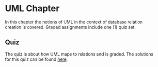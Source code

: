 # UML Chapter

In this chapter the notions of UML in the context of database relation creation is covered. 
Graded assignments include one (1) quiz set.

## Quiz

The quiz is about how UML maps to relations and is graded. The solutions for this quiz
can be found [here][1].

[1]: uml_quiz.pdf